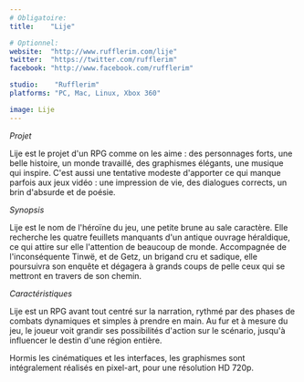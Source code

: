```yaml
---
# Obligatoire:
title:    "Lije"

# Optionnel:
website:  "http://www.rufflerim.com/lije"
twitter:  "https://twitter.com/rufflerim"
facebook: "http://www.facebook.com/rufflerim"

studio:    "Rufflerim"
platforms: "PC, Mac, Linux, Xbox 360"

image: Lije
---
```


*Projet*

Lije est le projet d'un RPG comme on les aime : des personnages forts, une belle histoire, un monde travaillé, des graphismes élégants, une musique qui inspire. C'est aussi une tentative modeste d'apporter ce qui manque parfois aux jeux vidéo : une impression de vie, des dialogues corrects, un brin d'absurde et de poésie.

*Synopsis*

Lije est le nom de l'héroïne du jeu, une petite brune au sale caractère. Elle recherche les quatre feuillets manquants d'un antique ouvrage héraldique, ce qui attire sur elle l'attention de beaucoup de monde. Accompagnée de l'inconséquente Tinwë, et de Getz, un brigand cru et sadique, elle poursuivra son enquête et dégagera à grands coups de pelle ceux qui se mettront en travers de son chemin.

*Caractéristiques*

Lije est un RPG avant tout centré sur la narration, rythmé par des phases de combats dynamiques et simples à prendre en main. Au fur et à mesure du jeu, le joueur voit grandir ses possibilités d'action sur le scénario, jusqu'à influencer le destin d'une région entière.

Hormis les cinématiques et les interfaces, les graphismes sont intégralement réalisés en pixel-art, pour une résolution HD 720p.
